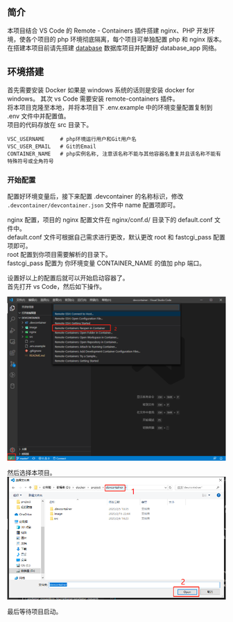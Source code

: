 ## 简介

本项目结合 VS Code 的 Remote - Containers 插件搭建 nginx、PHP 开发环境，使各个项目的 php 环境彻底隔离，每个项目可单独配置 php 和 nginx 版本。  
在搭建本项目前请先搭建 [database](https://github.com/xueyong-q/docker-database) 数据库项目并配置好 database_app 网络。

## 环境搭建

首先需要安装 Docker 如果是 windows 系统的话则是安装 docker for windows。
其次 vs Code 需要安装 remote-containers 插件。    
将本项目克隆至本地，并将本项目下 .env.example 中的环境变量配置复制到 .env 文件中并配置值。  
项目的代码存放在 src 目录下。

```
VSC_USERNAME     # php环境运行用户和Git用户名  
VSC_USER_EMAIL   # Git的Email  
CONTAINER_NAME   # php实例名称, 注意该名称不能与其他容器名重复并且该名称不能有特殊符号或全角符号  
```

### 开始配置

配置好环境变量后，接下来配置 .devcontainer 的名称标识，修改 `.devcontainer/devcontainer.json` 文件中 name 配置项即可。    

nginx 配置，项目的 nginx 配置文件在 nginx/conf.d/ 目录下的 default.conf 文件中。    
default.conf 文件可根据自己需求进行更改，默认更改 root 和 fastcgi_pass 配置项即可。    
root 配置到你项目需要解析的目录下。    
fastcgi_pass 配置为 你环境变量 CONTAINER_NAME 的值加 php 端口。   

设置好以上的配置后就可以开始启动容器了。  
首先打开 vs Code，然后如下操作。  

![](./image/image-1.jpg)

然后选择本项目。  
![](./image/image-2.jpg)

最后等待项目启动。

